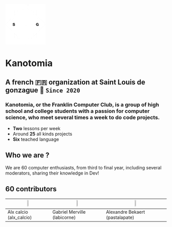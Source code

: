 <img src="kanotomia.png" height="25%" width="25%" />

# Kanotomia 
## A french 🇫🇷 organization at Saint Louis de gonzague 🏫 `Since 2020`
### Kanotomia, or the Franklin Computer Club, is a group of high school and college students with a passion for computer science, who meet several times a week to do code projects.
 - **Two** lessons per week
 - Around **25** all kinds projects
 - **Six** teached language
## Who we are ?
We are 60 computer enthusiasts, from third to final year, including several moderators, sharing their knowledge in Dev!
## 60 contributors
| <img src="http://www.kanotomia.org/static/media/alx.ae14215541392c60b2b4.jpeg" height="10%" width="10%">| <img src="http://www.kanotomia.org/static/media/gabriel.3a6a2bd174d7a045a3c3.png" height="10%" width="10%"> | <img src="https://cdn.discordapp.com/avatars/662640180494073887/a5eeb4999b0f585611f43538d824bd13.png?size=1024" height="10%" width="10%"> |
|-----------|-----------|-----------|
| Alx calcio (alx_calcio)   | Gabriel Merville (labicorne)   | Alexandre Bekaert (pastalapate)   |
